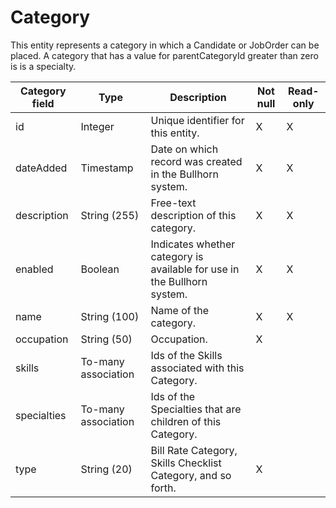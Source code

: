 # Category

This entity represents a category in which a Candidate or JobOrder can be placed. A category that has a value for parentCategoryId greater than zero is  is a specialty.

| **Category field** | **Type** | **Description** | **Not null** | **Read-only** |
| --- | --- | --- | --- | --- |
| id | Integer | Unique identifier for this entity. | X | X |
| dateAdded | Timestamp | Date on which record was created in the Bullhorn system. | X | X |
| description | String (255) | Free-text description of this category. | X | X |
| enabled | Boolean | Indicates whether category is available for use in the Bullhorn system. | X | X |
| name | String (100) | Name of the category. | X | X |
| occupation | String (50) | Occupation. | X | |
| skills | To-many association | Ids of the Skills associated with this Category. | | |
| specialties | To-many association | Ids of the Specialties that are children of this Category. | | |
| type | String (20) | Bill Rate Category, Skills Checklist Category, and so forth. | X | |
